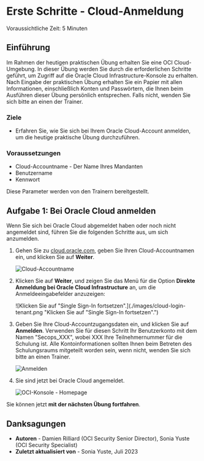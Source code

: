 # Erste Schritte - Cloud-Anmeldung

Voraussichtliche Zeit: 5 Minuten

## Einführung

Im Rahmen der heutigen praktischen Übung erhalten Sie eine OCI Cloud-Umgebung. In dieser Übung werden Sie durch die erforderlichen Schritte geführt, um Zugriff auf die Oracle Cloud Infrastructure-Konsole zu erhalten. Nach Eingabe der praktischen Übung erhalten Sie ein Papier mit allen Informationen, einschließlich Konten und Passwörtern, die Ihnen beim Ausführen dieser Übung persönlich entsprechen. Falls nicht, wenden Sie sich bitte an einen der Trainer.

### Ziele

*   Erfahren Sie, wie Sie sich bei Ihrem Oracle Cloud-Account anmelden, um die heutige praktische Übung durchzuführen.

### Voraussetzungen

*   Cloud-Accountname - Der Name Ihres Mandanten
*   Benutzername
*   Kennwort

Diese Parameter werden von den Trainern bereitgestellt.

## Aufgabe 1: Bei Oracle Cloud anmelden

Wenn Sie sich bei Oracle Cloud abgemeldet haben oder noch nicht angemeldet sind, führen Sie die folgenden Schritte aus, um sich anzumelden.

1.  Gehen Sie zu [cloud.oracle.com](https://cloud.oracle.com), geben Sie Ihren Cloud-Accountnamen ein, und klicken Sie auf **Weiter**.
    
    ![Cloud-Accountname](./images/cloud-oracle.png "Cloud-Accountname")
    
2.  Klicken Sie auf **Weiter**, und zeigen Sie das Menü für die Option **Direkte Anmeldung bei Oracle Cloud Infrastructure** an, um die Anmeldeeingabefelder anzuzeigen:
    
    ![Klicken Sie auf "Single Sign-In fortsetzen".](./images/cloud-login-tenant.png "Klicken Sie auf "Single Sign-In fortsetzen".")
    
3.  Geben Sie Ihre Cloud-Accountzugangsdaten ein, und klicken Sie auf **Anmelden**. Verwenden Sie für diesen Schritt Ihr Benutzerkonto mit dem Namen "Secops\_XXX", wobei XXX Ihre Teilnehmernummer für die Schulung ist. Alle Kontoinformationen sollten Ihnen beim Betreten des Schulungsraums mitgeteilt worden sein, wenn nicht, wenden Sie sich bitte an einen Trainer.
    
    ![Anmelden](./images/oci-signin.png "Anmelden")
    
4.  Sie sind jetzt bei Oracle Cloud angemeldet.
    
    ![OCI-Konsole - Homepage](./images/oci-console.png "OCI-Konsole - Homepage")
    

Sie können jetzt **mit der nächsten Übung fortfahren**.

## Danksagungen

*   **Autoren** - Damien Rilliard (OCI Security Senior Director), Sonia Yuste (OCI Security Specialist)
*   **Zuletzt aktualisiert von** - Sonia Yuste, Juli 2023